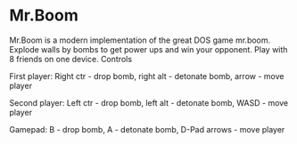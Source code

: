 # Mr.Boom

Mr.Boom is a modern implementation of the great DOS game mr.boom. Explode walls by bombs to get power ups and win your opponent. Play with 8 friends on one device.
Controls

First player: Right ctr - drop bomb, right alt - detonate bomb, arrow - move player

Second player: Left ctr - drop bomb, left alt - detonate bomb, WASD - move player

Gamepad: B - drop bomb, A - detonate bomb, D-Pad arrows - move player
